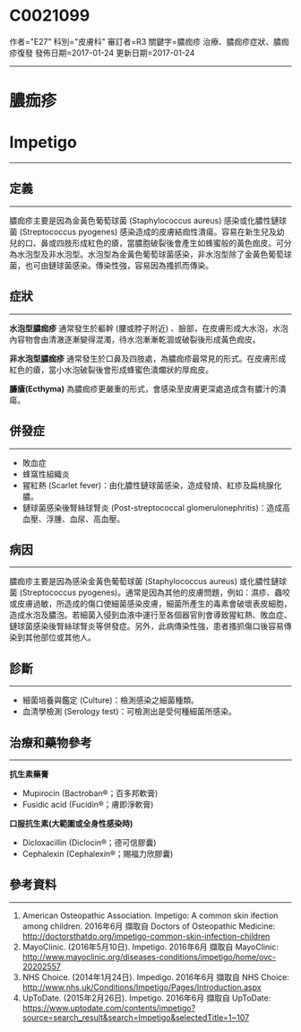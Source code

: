 # C0021099
作者="E27"
科別="皮膚科"
審訂者=R3
關鍵字=膿痂疹 治療、膿痂疹症狀、膿痂疹復發
發佈日期=2017-01-24
更新日期=2017-01-24

----------
# 膿痂疹
# Impetigo
----------
## 定義
----------

膿痂疹主要是因為金黃色葡萄球菌 (Staphylococcus aureus) 感染或化膿性鏈球菌 (Streptococcus pyogenes) 感染造成的皮膚結痂性潰瘍。容易在新生兒及幼兒的口、鼻或四肢形成紅色的瘡，當膿胞破裂後會產生如蜂蜜般的黃色痂皮。可分為水泡型及非水泡型。水泡型為金黃色葡萄球菌感染，非水泡型除了金黃色葡萄球菌，也可由鏈球菌感染。傳染性強，容易因為搔抓而傳染。

## 症狀
----------

**水泡型膿痂疹**
通常發生於軀幹 (腰或脖子附近) 、臉部，在皮膚形成大水泡，水泡內容物會由清澈逐漸變得混濁，待水泡漸漸乾涸或破裂後形成黃色痂皮。

**非水泡型膿痂疹**
通常發生於口鼻及四肢處，為膿痂疹最常見的形式。在皮膚形成紅色的瘡，當小水泡破裂後會形成蜂蜜色潰爛狀的厚痂皮。

**臁瘡(Ecthyma)**
為膿痂疹更嚴重的形式，會感染至皮膚更深處造成含有膿汁的潰瘍。

## 併發症
----------
- 敗血症
- 蜂窩性組織炎
- 猩紅熱 (Scarlet fever)：由化膿性鏈球菌感染，造成發燒、紅疹及扁桃腺化膿。
- 鏈球菌感染後腎絲球腎炎 (Post-streptococcal glomerulonephritis)：造成高血壓、浮腫、血尿、高血壓。
## 病因
----------

膿痂疹主要是因為感染金黃色葡萄球菌 (Staphylococcus aureus) 或化膿性鏈球菌 (Streptococcus pyogenes)。通常是因為其他的皮膚問題，例如：濕疹、蟲咬或皮膚過敏，所造成的傷口使細菌感染皮膚，細菌所產生的毒素會破壞表皮細胞，造成水泡及膿泡。若細菌入侵到血液中運行至各個器官則會導致猩紅熱、敗血症、鏈球菌感染後腎絲球腎炎等併發症。另外，此病傳染性強，患者搔抓傷口後容易傳染到其他部位或其他人。

## 診斷
----------
- 細菌培養與鑑定 (Culture)：檢測感染之細菌種類。
- 血清學檢測 (Serology test)：可檢測出是受何種細菌所感染。
## 治療和藥物參考
----------

**抗生素藥膏**

- Mupirocin (Bactroban®；百多邦軟膏)
- Fusidic acid (Fucidin®；膚即淨軟膏)

**口服抗生素(大範圍或全身性感染時)**

- Dicloxacillin (Diclocin®；德可信膠囊)
- Cephalexin (Cephalexin®；賜福力欣膠囊)
## 參考資料
----------
1. American Osteopathic Association. Impetigo: A common skin ifection among children. 2016年6月 擷取自 Doctors of Osteopathic Medicine: 
  http://doctorsthatdo.org/impetigo-common-skin-infection-children
2. MayoClinic. (2016年5月10日). Impetigo. 2016年6月 擷取自 MayoClinic: http://www.mayoclinic.org/diseases-conditions/impetigo/home/ovc-20202557
3. NHS Choice. (2014年1月24日). Impedigo. 2016年6月 擷取自 NHS Choice: http://www.nhs.uk/Conditions/Impetigo/Pages/Introduction.aspx
4. UpToDate. (2015年2月26日). Impetigo. 2016年6月 擷取自 UpToDate: https://www.uptodate.com/contents/impetigo?source=search_result&search=Impetigo&selectedTitle=1~107


